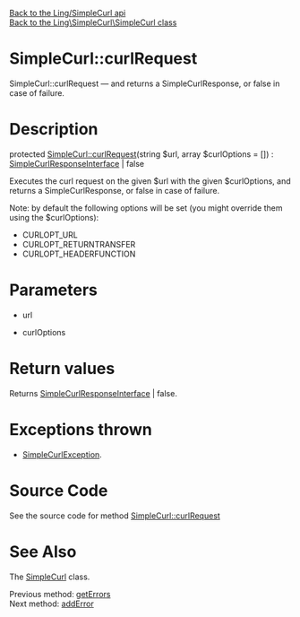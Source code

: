 [Back to the Ling/SimpleCurl api](https://github.com/lingtalfi/SimpleCurl/blob/master/doc/api/Ling/SimpleCurl.md)<br>
[Back to the Ling\SimpleCurl\SimpleCurl class](https://github.com/lingtalfi/SimpleCurl/blob/master/doc/api/Ling/SimpleCurl/SimpleCurl.md)


SimpleCurl::curlRequest
================



SimpleCurl::curlRequest — and returns a SimpleCurlResponse, or false in case of failure.




Description
================


protected [SimpleCurl::curlRequest](https://github.com/lingtalfi/SimpleCurl/blob/master/doc/api/Ling/SimpleCurl/SimpleCurl/curlRequest.md)(string $url, array $curlOptions = []) : [SimpleCurlResponseInterface](https://github.com/lingtalfi/SimpleCurl/blob/master/doc/api/Ling/SimpleCurl/Response/SimpleCurlResponseInterface.md) | false




Executes the curl request on the given $url with the given $curlOptions,
and returns a SimpleCurlResponse, or false in case of failure.

Note: by default the following options will be set (you might override them using
the $curlOptions):

- CURLOPT_URL
- CURLOPT_RETURNTRANSFER
- CURLOPT_HEADERFUNCTION




Parameters
================


- url

    

- curlOptions

    


Return values
================

Returns [SimpleCurlResponseInterface](https://github.com/lingtalfi/SimpleCurl/blob/master/doc/api/Ling/SimpleCurl/Response/SimpleCurlResponseInterface.md) | false.


Exceptions thrown
================

- [SimpleCurlException](https://github.com/lingtalfi/SimpleCurl/blob/master/doc/api/Ling/SimpleCurl/Exception/SimpleCurlException.md).&nbsp;







Source Code
===========
See the source code for method [SimpleCurl::curlRequest](https://github.com/lingtalfi/SimpleCurl/blob/master/SimpleCurl.php#L92-L172)


See Also
================

The [SimpleCurl](https://github.com/lingtalfi/SimpleCurl/blob/master/doc/api/Ling/SimpleCurl/SimpleCurl.md) class.

Previous method: [getErrors](https://github.com/lingtalfi/SimpleCurl/blob/master/doc/api/Ling/SimpleCurl/SimpleCurl/getErrors.md)<br>Next method: [addError](https://github.com/lingtalfi/SimpleCurl/blob/master/doc/api/Ling/SimpleCurl/SimpleCurl/addError.md)<br>

